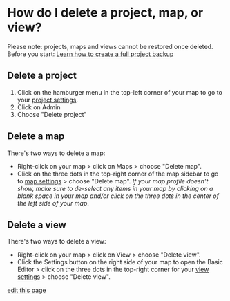 # How do I delete a project, map, or view?

<p class="alert alert-danger">
  Please note: projects, maps and views cannot be restored once deleted.
  Before you start: <a class="alert-link" href="/guides/blueprints.html#project-backups">Learn how to create a full project backup</a>
</p>

## Delete a project

1. Click on the hamburger menu in the top-left corner of your map to go to your [project settings](/overview/settings.html#project-settings).
2. Click on Admin
3. Choose "Delete project"

## Delete a map
There's two ways to delete a map:

- Right-click on your map > click on Maps > choose "Delete map".
- Click on the three dots in the top-right corner of the map sidebar to go to [map settings](/overview/settings.html#map-settings) > choose "Delete map". _If your map profile doesn't show, make sure to de-select any items in your map by clicking on a blank space in your map and/or click on the three dots in the center of the left side of your map_.

## Delete a view
There's two ways to delete a view:

- Right-click on your map > click on View > choose "Delete view".
- Click the Settings button on the right side of your map to open the Basic Editor > click on the three dots in the top-right corner for your [view settings](/overview/settings.html#view-settings) >  choose "Delete view".

<span class="edit-link"><a href="https://github.com/kumu/docs/blob/master/faq/how-do-i-delete-a-project.md" target="_blank"><i class="fa fa-github"></i> edit this page</a></span>

